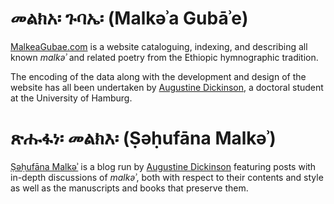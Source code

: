 # መልክአ፡ ጉባኤ፡ (Malkəʾa Gubāʾe)

[MalkeaGubae.com](https://malkeagubae.com) is a website cataloguing, indexing, and describing all known *malkəʾ* and related poetry from the Ethiopic hymnographic tradition.

The encoding of the data along with the development and design of the website has all been undertaken by [Augustine Dickinson](https://augustinedickinson.com), a doctoral student at the University of Hamburg.

# ጽሑፋነ፡ መልክእ፡ (Ṣəḥufāna Malkəʾ)

[Ṣəḥufāna Malkəʾ](https://malkeagubae.com/blog) is a blog run by [Augustine Dickinson](https://augustinedickinson.com) featuring posts with in-depth discussions of *malkəʾ*, both with respect to their contents and style as well as the manuscripts and books that preserve them.